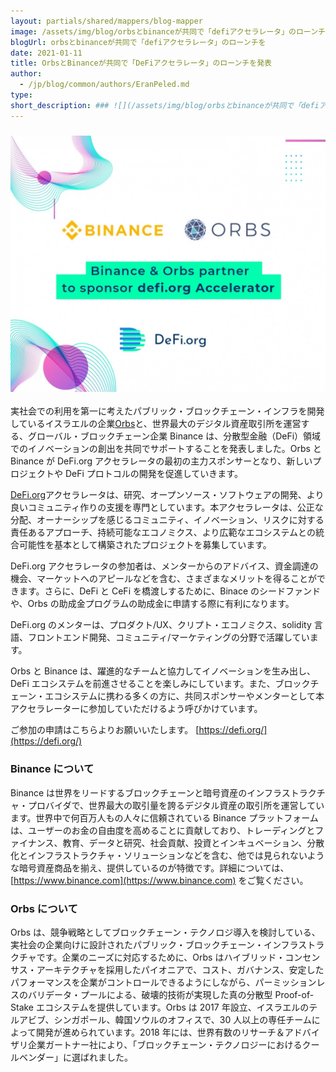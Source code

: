 ```yaml
---
layout: partials/shared/mappers/blog-mapper
image: /assets/img/blog/orbsとbinanceが共同で「defiアクセラレータ」のローンチを/bg.jpg
blogUrl: orbsとbinanceが共同で「defiアクセラレータ」のローンチを
date: 2021-01-11
title: OrbsとBinanceが共同で「DeFiアクセラレータ」のローンチを発表
author:
  - /jp/blog/common/authors/EranPeled.md
type:
short_description: ### ![](/assets/img/blog/orbsとbinanceが共同で「defiアクセラレータ」のローンチを/Untitled-4-1030x839.jpg)
---
```


### ![](/assets/img/blog/orbsとbinanceが共同で「defiアクセラレータ」のローンチを/Untitled-4-1030x839.jpg)

実社会での利用を第一に考えたパブリック・ブロックチェーン・インフラを開発しているイスラエルの企業[Orbs](https://www.orbs.com/jp/)と、世界最大のデジタル資産取引所を運営する、グローバル・ブロックチェーン企業 Binance は、分散型金融（DeFi）領域でのイノベーションの創出を共同でサポートすることを発表しました。Orbs と Binance が DeFi.org アクセラレータの最初の主力スポンサーとなり、新しいプロジェクトや DeFi プロトコルの開発を促進していきます。

[DeFi.org](https://www.defi.org/)アクセラレータは、研究、オープンソース・ソフトウェアの開発、より良いコミュニティ作りの支援を専門としています。本アクセラレータは、公正な分配、オーナーシップを感じるコミュニティ、イノベーション、リスクに対する責任あるアプローチ、持続可能なエコノミクス、より広範なエコシステムとの統合可能性を基本として構築されたプロジェクトを募集しています。

DeFi.org アクセラレータの参加者は、メンターからのアドバイス、資金調達の機会、マーケットへのアピールなどを含む、さまざまなメリットを得ることができます。さらに、DeFi と CeFi を橋渡しするために、Binace のシードファンドや、Orbs の助成金プログラムの助成金に申請する際に有利になります。

DeFi.org のメンターは、プロダクト/UX、クリプト・エコノミクス、solidity 言語、フロントエンド開発、コミュニティ/マーケティングの分野で活躍しています。

Orbs と Binance は、躍進的なチームと協力してイノベーションを生み出し、DeFi エコシステムを前進させることを楽しみにしています。また、ブロックチェーン・エコシステムに携わる多くの方に、共同スポンサーやメンターとして本アクセラレーターに参加していただけるよう呼びかけています。

ご参加の申請はこちらよりお願いいたします。 [https://defi.org/](https://defi.org/)

### **Binance について**

Binance は世界をリードするブロックチェーンと暗号資産のインフラストラクチャ・プロバイダで、世界最大の取引量を誇るデジタル資産の取引所を運営しています。世界中で何百万人もの人々に信頼されている Binance プラットフォームは、ユーザーのお金の自由度を高めることに貢献しており、トレーディングとファイナンス、教育、データと研究、社会貢献、投資とインキュベーション、分散化とインフラストラクチャ・ソリューションなどを含む、他では見られないような暗号資産商品を揃え、提供しているのが特徴です。詳細については、[https://www.binance.com](https://www.binance.com) をご覧ください。

### **Orbs について**

Orbs は、競争戦略としてブロックチェーン・テクノロジ導入を検討している、実社会の企業向けに設計されたパブリック・ブロックチェーン・インフラストラクチャです。企業のニーズに対応するために、Orbs はハイブリッド・コンセンサス・アーキテクチャを採用したパイオニアで、コスト、ガバナンス、安定したパフォーマンスを企業がコントロールできるようにしながら、パーミッションレスのバリデータ・プールによる、破壊的技術が実現した真の分散型 Proof-of-Stake エコシステムを提供しています。Orbs は 2017 年設立、イスラエルのテルアビブ、シンガポール、韓国ソウルのオフィスで、30 人以上の専任チームによって開発が進められています。2018 年には、世界有数のリサーチ＆アドバイザリ企業ガートナー社により、「ブロックチェーン・テクノロジーにおけるクールベンダー」に選ばれました。
